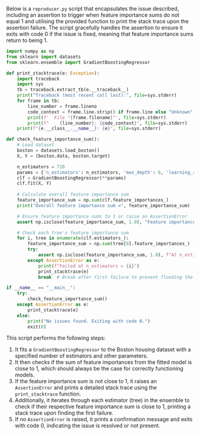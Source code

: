 Below is a `reproducer.py` script that encapsulates the issue described, including an assertion to trigger when feature importance sums do not equal 1 and utilising the provided function to print the stack trace upon the assertion failure. The script gracefully handles the assertion to ensure it exits with code 0 if the issue is fixed, meaning that feature importance sums return to being 1.

```python
import numpy as np
from sklearn import datasets
from sklearn.ensemble import GradientBoostingRegressor

def print_stacktrace(e: Exception):
    import traceback
    import sys
    tb = traceback.extract_tb(e.__traceback__)
    print("Traceback (most recent call last):", file=sys.stderr)
    for frame in tb:
        line_number = frame.lineno
        code_context = frame.line.strip() if frame.line else "Unknown"
        print(f'  File "{frame.filename}"', file=sys.stderr)
        print(f"    {line_number}: {code_context}", file=sys.stderr)
    print(f"{e.__class__.__name__}: {e}", file=sys.stderr)

def check_feature_importance_sum():
    # Load dataset
    boston = datasets.load_boston()
    X, Y = (boston.data, boston.target)

    n_estimators = 720
    params = {'n_estimators': n_estimators, 'max_depth': 6, 'learning_rate': 0.1}
    clf = GradientBoostingRegressor(**params)
    clf.fit(X, Y)
  
    # Calculate overall feature importance sum
    feature_importance_sum = np.sum(clf.feature_importances_)
    print("Overall feature importance sum =", feature_importance_sum)

    # Ensure feature importance sums to 1 or raise an AssertionError
    assert np.isclose(feature_importance_sum, 1.0), "Feature importance sum does not equal 1."

    # Check each tree's feature importance sum
    for i, tree in enumerate(clf.estimators_):
        feature_importance_sum = np.sum(tree[0].feature_importances_)
        try:
            assert np.isclose(feature_importance_sum, 1.0), f"At n_estimators = {i}, feature importance sum = {feature_importance_sum}"
        except AssertionError as e:
            print(f"Failed at n_estimators = {i}")
            print_stacktrace(e)
            break  # Break after first failure to prevent flooding the output

if __name__ == "__main__":
    try:
        check_feature_importance_sum()
    except AssertionError as e:
        print_stacktrace(e)
    else:
        print("No issues found. Exiting with code 0.")
        exit(0)
```

This script performs the following steps:
1. It fits a `GradientBoostingRegressor` to the Boston housing dataset with a specified number of estimators and other parameters.
2. It then checks if the sum of feature importances from the fitted model is close to 1, which should always be the case for correctly functioning models.
3. If the feature importance sum is not close to 1, it raises an `AssertionError` and prints a detailed stack trace using the `print_stacktrace` function.
4. Additionally, it iterates through each estimator (tree) in the ensemble to check if their respective feature importance sum is close to 1, printing a stack trace upon finding the first failure.
5. If no `AssertionError` is raised, it prints a confirmation message and exits with code 0, indicating the issue is resolved or not present.